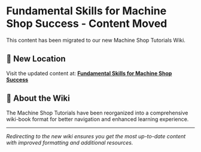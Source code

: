 # Fundamental Skills for Machine Shop Success - Content Moved

This content has been migrated to our new Machine Shop Tutorials Wiki.

## 📍 New Location

Visit the updated content at:
**[Fundamental Skills for Machine Shop Success](https://jonilsson.github.io/machine-shop-tutorials/fundamentals/)**

## 🔧 About the Wiki

The Machine Shop Tutorials have been reorganized into a comprehensive
wiki-book format for better navigation and enhanced learning experience.

---

*Redirecting to the new wiki ensures you get the most up-to-date content
with improved formatting and additional resources.*
